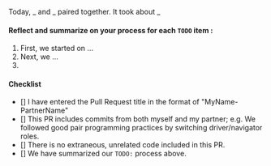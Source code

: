 Today, _ and _ paired together. It took about _

#### Reflect and summarize on your process for each `TODO` item :  
  1. First, we started on ...
  2. Next, we ...
  3. 

#### Checklist
- [] I have entered the Pull Request title in the format of "MyName-PartnerName"
- [] This PR includes commits from both myself and my partner; e.g. We followed good pair programming practices by switching driver/navigator roles.
- [] There is no extraneous, unrelated code included in this PR.
- [] We have summarized our `TODO:` process above.
